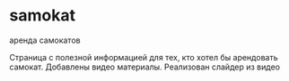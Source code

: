 # samokat
аренда самокатов

Страница с полезной информацией для тех, кто хотел бы арендовать самокат. 
Добавлены видео материалы. Реализован слайдер из видео
